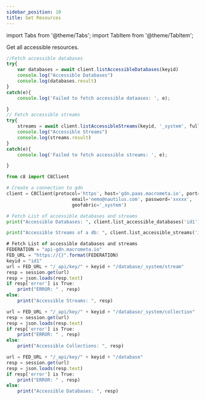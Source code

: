 ```yaml
---
sidebar_position: 10
title: Get Resources
---
```


import Tabs from '@theme/Tabs';
import TabItem from '@theme/TabItem';

<Tabs groupId="operating-systems">
<TabItem value="js" label="Javascript">

Get all accessible resources.

```js
//Fetch accessible databases
try{
    var databases = await client.listAccessibleDatabases(keyid)
    console.log("Accessible Databases")
    console.log(databases.result)
}
catch(e){
    console.log('Failed to fetch accessible dataases: ', e);

}
// Fetch accessible streams
try{
    streams = await client.listAccessibleStreams(keyid, '_system', full=false)
    console.log("Accessible Streams")
    console.log(streams.result)
}
catch(e){
    console.log('Failed to fetch accessible streams: ', e);

}
```

</TabItem>
<TabItem value="py" label="Python">

```py
from c8 import C8Client

# Create a connection to gdn
client = C8Client(protocol='https', host='gdn.paas.macrometa.io', port=443,
                        email='nemo@nautilus.com', password='xxxxx',
                        geofabric='_system')

# Fetch List of accessible databases and streams
print("Accessible Databases: ", client.list_accessible_databases('id1'))

print("Accessible Streams of a db: ", client.list_accessible_streams('id1', '_system'))
```

</TabItem>
<TabItem value="RA" label="Rest API">

```js
# Fetch List of accessible databases and streams
FEDERATION = "api-gdn.macrometa.io"
FED_URL = "https://{}".format(FEDERATION)
keyid = "id1"
url = FED_URL + "/_api/key/" + keyid + "/database/_system/stream"
resp = session.get(url)
resp = json.loads(resp.text)
if resp['error'] is True:
    print("ERROR: " , resp)
else:
    print("Accessible Streams: ", resp)

url = FED_URL + "/_api/key/" + keyid + "/database/_system/collection"
resp = session.get(url)
resp = json.loads(resp.text)
if resp['error'] is True:
    print("ERROR: " , resp)
else:
    print("Accessible Collections: ", resp)

url = FED_URL + "/_api/key/" + keyid + "/database"
resp = session.get(url)
resp = json.loads(resp.text)
if resp['error'] is True:
    print("ERROR: " , resp)
else:
    print("Accessible Databases: ", resp)
```

</TabItem>
</Tabs>